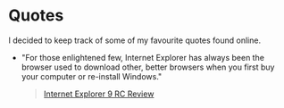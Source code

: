 Quotes
======
I decided to keep track of some of my favourite quotes found online.

* "For those enlightened few, Internet Explorer has always been the browser used to download other, better browsers when you first buy your computer or re-install Windows."
  >[Internet Explorer 9 RC Review](http://www.techtree.com/India/Reviews/Internet_Explorer_9_RC_Review/551-114625-597.html)
